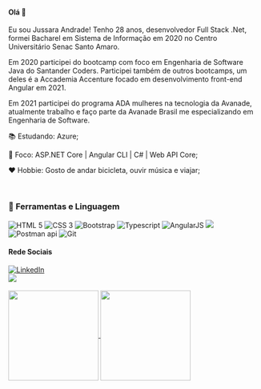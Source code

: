#### Olá 👋
Eu sou Jussara Andrade! Tenho 28 anos, desenvolvedor Full Stack .Net, formei Bacharel em Sistema de Informação em 2020 no Centro Universitário Senac Santo Amaro.

Em 2020 participei do bootcamp com foco em Engenharia de Software Java do Santander Coders. Participei também de outros bootcamps, um deles é a Accademia Accenture focado em desenvolvimento front-end Angular em 2021. 

Em 2021 participei do programa ADA mulheres na tecnologia da Avanade, atualmente trabalho e faço parte da Avanade Brasil me especializando em Engenharia de Software.


<p>📚 Estudando:  Azure; </p>
<p>🎯 Foco: ASP.NET Core | Angular CLI | C# | Web API Core;</p>
<p>❤ Hobbie: Gosto de andar bicicleta, ouvir música e viajar; </p>	
 
<br>
<div>

### 🚀 Ferramentas e Linguagem
 
<img src="https://img.icons8.com/color/48/000000/html-5.png" title="HTML 5" />
<img src="https://img.icons8.com/color/48/000000/css3.png" title="CSS 3" />
<img src="https://img.icons8.com/color/48/000000/bootstrap.png" title="Bootstrap" />
<img src="https://img.icons8.com/color/48/000000/typescript.png" title="Typescript" />
<img src="https://img.icons8.com/color/48/000000/angularjs.png" title="AngularJS" />
<img src="https://img.icons8.com/color/48/000000/c-sharp-logo.png"/>
<img src="https://img.icons8.com/wired/48/000000/postman-api.png" title="Postman api" />
<img src="https://img.icons8.com/color/48/000000/git.png" title="Git" />
</div>


#### Rede Sociais
<div>			
<a href="https://www.linkedin.com/in/jussara-andrade-731731142/" target="_blank">
  <img src="https://img.shields.io/badge/LinkedIn-0077B5?style=for-the-badge&logo=linkedin&logoColor=white" title="LinkedIn" style="max-width:100%;">
</a>
</div>

<a href="https://www.credly.com/users/jussara-de-jesus-andrade/badges" target="_blank">
  <img src="https://img.icons8.com/color/48/000000/guarantee.png"/>
</a> 

<br>
<br>

<a href="https://github.com/JussaraAndrade">
  <img height="180em" align="center" src="https://github-readme-stats.vercel.app/api?username=JussaraAndrade&count_private=true&show_icons=true&theme=codeSTACKr&hide_border=true&include_all_commits=true&layout=compact&)" />
</a>

<a href="https://github.com/JussaraAndrade">
    <img height="180em" align="center" src="https://github-readme-stats.vercel.app/api/top-langs/?username=JussaraAndrade&langs_count=8&layout=compact&theme=codeSTACKr&hide_border=true&include_all_commits=true&count_private=true&)" />
</a>


